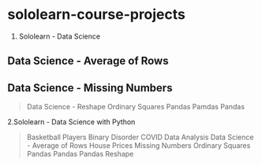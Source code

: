 # sololearn-course-projects

1. Sololearn - Data Science
## Data Science - Average of Rows
## Data Science - Missing Numbers
> Data Science - Reshape
> Ordinary Squares
> Pandas Pamdas Pandas

2.Sololearn - Data Science with Python
> Basketball Players
> Binary Disorder
> COVID Data Analysis
> Data Science - Average of Rows
> House Prices
> Missing Numbers
> Ordinary Squares
> Pandas Pandas Pandas
> Reshape

